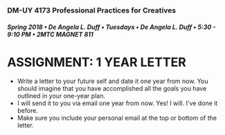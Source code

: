 ### DM-UY 4173 Professional Practices for Creatives
##### Spring 2018 • De Angela L. Duff • Tuesdays • De Angela L. Duff • 5:30 - 9:10 PM • 2MTC MAGNET 811

# ASSIGNMENT: 1 YEAR LETTER

* Write a letter to your future self and date it one year from now. You should imagine that you have accomplished all the goals you have outlined in your one-year plan. 
* I will send it to you via email one year from now. Yes! I will. I've done it before. 
* Make sure you include your personal email at the top or bottom of the letter.





